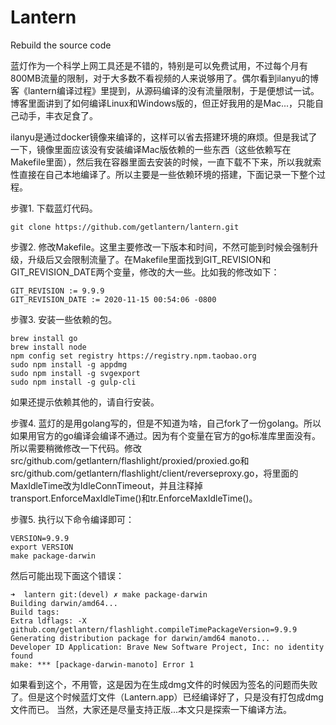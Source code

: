 # Lantern
Rebuild the source code

蓝灯作为一个科学上网工具还是不错的，特别是可以免费试用，不过每个月有800MB流量的限制，对于大多数不看视频的人来说够用了。偶尔看到ilanyu的博客《lantern编译过程》里提到，从源码编译的没有流量限制，于是便想试一试。博客里面讲到了如何编译Linux和Windows版的，但正好我用的是Mac...，只能自己动手，丰衣足食了。

ilanyu是通过docker镜像来编译的，这样可以省去搭建环境的麻烦。但是我试了一下，镜像里面应该没有安装编译Mac版依赖的一些东西（这些依赖写在Makefile里面），然后我在容器里面去安装的时候，一直下载不下来，所以我就索性直接在自己本地编译了。所以主要是一些依赖环境的搭建，下面记录一下整个过程。

步骤1. 下载蓝灯代码。
```
git clone https://github.com/getlantern/lantern.git
```

步骤2. 修改Makefile。这里主要修改一下版本和时间，不然可能到时候会强制升级，升级后又会限制流量了。在Makefile里面找到GIT_REVISION和GIT_REVISION_DATE两个变量，修改的大一些。比如我的修改如下：

```
GIT_REVISION := 9.9.9
GIT_REVISION_DATE := 2020-11-15 00:54:06 -0800
```

步骤3. 安装一些依赖的包。

```
brew install go
brew install node
npm config set registry https://registry.npm.taobao.org
sudo npm install -g appdmg
sudo npm install -g svgexport
sudo npm install -g gulp-cli
```
如果还提示依赖其他的，请自行安装。

步骤4. 蓝灯的是用golang写的，但是不知道为啥，自己fork了一份golang。所以如果用官方的go编译会编译不通过。因为有个变量在官方的go标准库里面没有。所以需要稍微修改一下代码。修改src/github.com/getlantern/flashlight/proxied/proxied.go和src/github.com/getlantern/flashlight/client/reverseproxy.go，将里面的MaxIdleTime改为IdleConnTimeout，并且注释掉transport.EnforceMaxIdleTime()和tr.EnforceMaxIdleTime()。

步骤5. 执行以下命令编译即可：

```
VERSION=9.9.9
export VERSION
make package-darwin
```
然后可能出现下面这个错误：
```
➜  lantern git:(devel) ✗ make package-darwin
Building darwin/amd64...
Build tags:
Extra ldflags: -X github.com/getlantern/flashlight.compileTimePackageVersion=9.9.9
Generating distribution package for darwin/amd64 manoto...
Developer ID Application: Brave New Software Project, Inc: no identity found
make: *** [package-darwin-manoto] Error 1
```
如果看到这个，不用管，这是因为在生成dmg文件的时候因为签名的问题而失败了。但是这个时候蓝灯文件（Lantern.app）已经编译好了，只是没有打包成dmg文件而已。
当然，大家还是尽量支持正版...本文只是探索一下编译方法。
